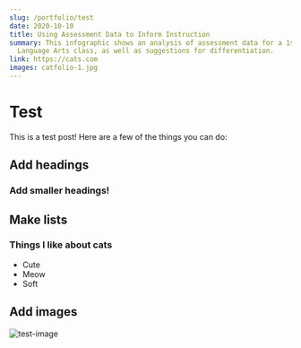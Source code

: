 ```yaml
---
slug: /portfolio/test
date: 2020-10-10
title: Using Assessment Data to Inform Instruction
summary: This infographic shows an analysis of assessment data for a 1st-Grade
  Language Arts class, as well as suggestions for differentiation.
link: https://cats.com
images: catfolio-1.jpg
---
```


# Test

This is a test post! Here are a few of the things you can do:

## Add headings

### Add smaller headings!

## Make lists

### Things I like about cats

- Cute
- Meow
- Soft

## Add images

![test-image](aug-15-saturn-among-the-stars-nocal-1920x1080.png "Click me ")
